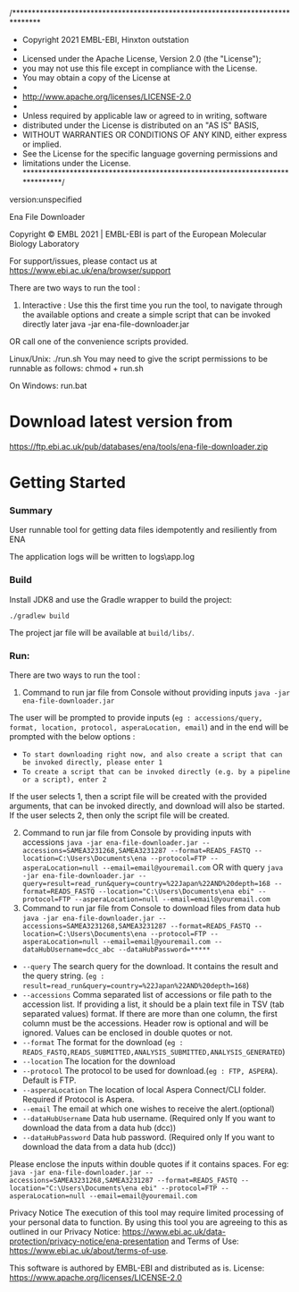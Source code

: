 /*******************************************************************************

* Copyright 2021 EMBL-EBI, Hinxton outstation
*
* Licensed under the Apache License, Version 2.0 (the "License");
* you may not use this file except in compliance with the License.
* You may obtain a copy of the License at
*
* http://www.apache.org/licenses/LICENSE-2.0
*
* Unless required by applicable law or agreed to in writing, software
* distributed under the License is distributed on an "AS IS" BASIS,
* WITHOUT WARRANTIES OR CONDITIONS OF ANY KIND, either express or implied.
* See the License for the specific language governing permissions and
* limitations under the License.
  ******************************************************************************/

version:unspecified

Ena File Downloader

Copyright © EMBL 2021 | EMBL-EBI is part of the European Molecular Biology Laboratory

For support/issues, please contact us at https://www.ebi.ac.uk/ena/browser/support

There are two ways to run the tool :

1. Interactive : Use this the first time you run the tool, to navigate through the available options and create a simple
   script that can be invoked directly later java -jar ena-file-downloader.jar

OR call one of the convenience scripts provided.

Linux/Unix:
./run.sh You may need to give the script permissions to be runnable as follows:
chmod + run.sh

On Windows:
run.bat

# Download latest version from

https://ftp.ebi.ac.uk/pub/databases/ena/tools/ena-file-downloader.zip

# Getting Started

### Summary

User runnable tool for getting data files idempotently and resiliently from ENA

The application logs will be written to logs\app.log

### Build

Install JDK8 and use the Gradle wrapper to build the project:

    ./gradlew build

The project jar file will be available at `build/libs/`.

### Run:

There are two ways to run the tool :

1. Command to run jar file from Console without providing inputs `java -jar ena-file-downloader.jar`

The user will be prompted to provide
inputs  (`eg : accessions/query, format, location, protocol, asperaLocation, email`) and in the end will be prompted
with the below options :

* `To start downloading right now, and also create a script that can be invoked directly, please enter 1`
* `To create a script that can be invoked directly (e.g. by a pipeline or a script), enter 2`

If the user selects 1, then a script file will be created with the provided arguments, that can be invoked
directly, and download will also be started. If the user selects 2, then only the script file will be created.

2. Command to run jar file from Console by providing inputs with accessions
   `java -jar ena-file-downloader.jar --accessions=SAMEA3231268,SAMEA3231287 --format=READS_FASTQ --location=C:\Users\Documents\ena --protocol=FTP --asperaLocation=null --email=email@youremail.com`
   OR with query
   `java -jar ena-file-downloader.jar --query=result=read_run&query=country=%22Japan%22AND%20depth=168 --format=READS_FASTQ --location="C:\Users\Documents\ena ebi" --protocol=FTP --asperaLocation=null --email=email@youremail.com`
3. Command to run jar file from Console to download files from data hub
   `java -jar ena-file-downloader.jar --accessions=SAMEA3231268,SAMEA3231287 --format=READS_FASTQ --location=C:\Users\Documents\ena --protocol=FTP --asperaLocation=null --email=email@youremail.com --dataHubUsername=dcc_abc --dataHubPassword=*****`

* `--query` The search query for the download. It contains the result and the query string.
  (`eg : result=read_run&query=country=%22Japan%22AND%20depth=168`)
* `--accessions` Comma separated list of accessions or file path to the accession list. If providing a list, it should
  be a plain text file in TSV (tab separated values) format. If there are more than one column, the first column must be
  the accessions. Header row is optional and will be ignored. Values can be enclosed in double quotes or not.
* `--format` The format for the download (`eg : READS_FASTQ,READS_SUBMITTED,ANALYSIS_SUBMITTED,ANALYSIS_GENERATED`)
* `--location` The location for the download
* `--protocol` The protocol to be used for download.(`eg : FTP, ASPERA`). Default is FTP.
* `--asperaLocation` The location of local Aspera Connect/CLI folder. Required if Protocol is Aspera.
* `--email` The email at which one wishes to receive the alert.(optional)
* `--dataHubUsername` Data hub username. (Required only If you want to download the data from a data hub (dcc))
* `--dataHubPassword` Data hub password. (Required only If you want to download the data from a data hub (dcc))

Please enclose the inputs within double quotes if it contains spaces. For eg:
`java -jar ena-file-downloader.jar --accessions=SAMEA3231268,SAMEA3231287 --format=READS_FASTQ --location="C:\Users\Documents\ena ebi" --protocol=FTP --asperaLocation=null --email=email@youremail.com`

Privacy Notice The execution of this tool may require limited processing of your personal data to function. By using
this tool you are agreeing to this as outlined in our Privacy
Notice: https://www.ebi.ac.uk/data-protection/privacy-notice/ena-presentation
and Terms of Use: https://www.ebi.ac.uk/about/terms-of-use.

This software is authored by EMBL-EBI and distributed as is. License: https://www.apache.org/licenses/LICENSE-2.0